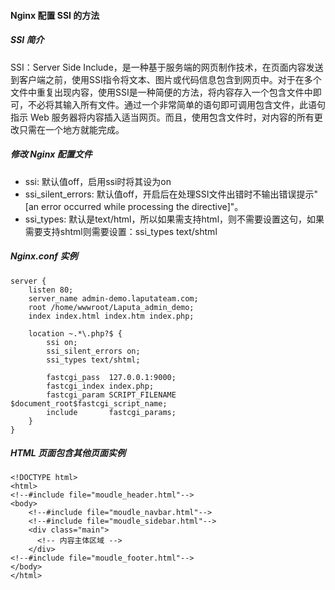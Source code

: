 
#### Nginx 配置 SSI 的方法

##### SSI 简介
SSI：Server Side Include，是一种基于服务端的网页制作技术，在页面内容发送到客户端之前，使用SSI指令将文本、图片或代码信息包含到网页中。对于在多个文件中重复出现内容，使用SSI是一种简便的方法，将内容存入一个包含文件中即可，不必将其输入所有文件。通过一个非常简单的语句即可调用包含文件，此语句指示 Web 服务器将内容插入适当网页。而且，使用包含文件时，对内容的所有更改只需在一个地方就能完成。

##### 修改 Nginx 配置文件
* ssi: 默认值off，启用ssi时将其设为on
* ssi_silent_errors: 默认值off，开启后在处理SSI文件出错时不输出错误提示"[an error occurred while processing the directive]"。
* ssi_types: 默认是text/html，所以如果需支持html，则不需要设置这句，如果需要支持shtml则需要设置：ssi_types text/shtml

##### Nginx.conf 实例
```
server {
	listen 80;
	server_name admin-demo.laputateam.com;
	root /home/wwwroot/Laputa_admin_demo;
	index index.html index.htm index.php;

	location ~.*\.php?$ {
		ssi on;
		ssi_silent_errors on;
		ssi_types text/shtml;

		fastcgi_pass  127.0.0.1:9000;
		fastcgi_index index.php;
		fastcgi_param SCRIPT_FILENAME  $document_root$fastcgi_script_name;
		include       fastcgi_params;
	}
}
```

#####  HTML 页面包含其他页面实例
```
<!DOCTYPE html>
<html>
<!--#include file="moudle_header.html"-->
<body>
	<!--#include file="moudle_navbar.html"-->
	<!--#include file="moudle_sidebar.html"-->
	<div class="main">
	  <!-- 内容主体区域 -->
	</div>
<!--#include file="moudle_footer.html"-->
</body>
</html>
```
